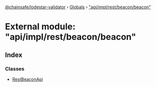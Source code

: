 [@chainsafe/lodestar-validator](../README.md) › [Globals](../globals.md) › ["api/impl/rest/beacon/beacon"](_api_impl_rest_beacon_beacon_.md)

# External module: "api/impl/rest/beacon/beacon"

## Index

### Classes

* [RestBeaconApi](../classes/_api_impl_rest_beacon_beacon_.restbeaconapi.md)
